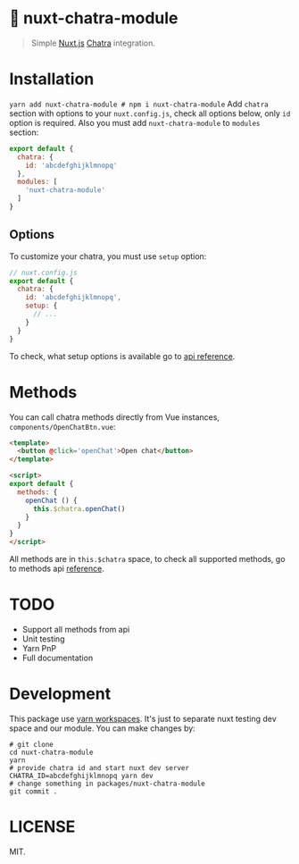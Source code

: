 # 💬 nuxt-chatra-module

> Simple [Nuxt.js](https://nuxtjs.org) [Chatra](https://chatra.com) integration.

# Installation

`yarn add nuxt-chatra-module # npm i nuxt-chatra-module`
Add `chatra` section with options to your `nuxt.config.js`,
check all options below, only `id` option is required.
Also you must add `nuxt-chatra-module` to `modules` section:

```js
export default {
  chatra: {
    id: 'abcdefghijklmnopq'
  },
  modules: [
    'nuxt-chatra-module'
  ]
}
```

## Options

To customize your chatra, you must use `setup` option:

```js
// nuxt.config.js
export default {
  chatra: {
    id: 'abcdefghijklmnopq',
    setup: {
      // ...
    }
  }
}
```

To check, what setup options is available go to [api reference](https://chatra.com/help/api/#settings).

# Methods

You can call chatra methods directly from Vue instances, `components/OpenChatBtn.vue`:
```html
<template>
  <button @click='openChat'>Open chat</button>
</template>

<script>
export default {
  methods: {
    openChat () {
      this.$chatra.openChat()
    }
  }
}
</script>
```

All methods are in `this.$chatra` space, to check all supported methods,
go to methods api [reference](https://chatra.com/help/api/#methods).

# TODO

- Support all methods from api
- Unit testing
- Yarn PnP
- Full documentation


# Development

This package use [yarn workspaces](https://classic.yarnpkg.com/en/docs/workspaces).
It's just to separate nuxt testing dev space and our module.
You can make changes by:

```shell
# git clone
cd nuxt-chatra-module
yarn
# provide chatra id and start nuxt dev server
CHATRA_ID=abcdefghijklmnopq yarn dev
# change something in packages/nuxt-chatra-module
git commit .
```

# LICENSE

MIT.
